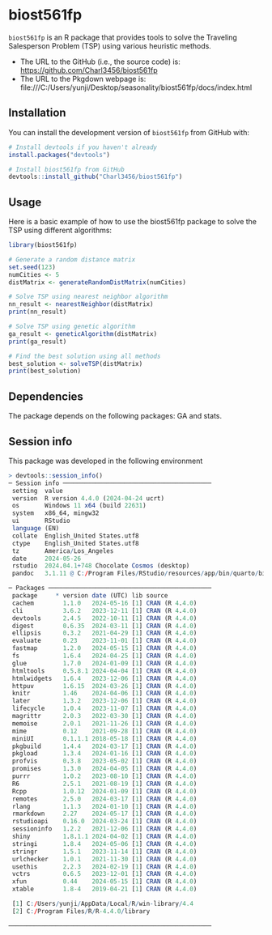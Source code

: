 # biost561fp

`biost561fp` is an R package that provides tools to solve the Traveling Salesperson Problem (TSP) using various heuristic methods.
- The URL to the GitHub (i.e., the source code) is: https://github.com/Charl3456/biost561fp
- The URL to the Pkgdown webpage is: file:///C:/Users/yunji/Desktop/seasonality/biost561fp/docs/index.html

## Installation

You can install the development version of `biost561fp` from GitHub with:

```r
# Install devtools if you haven't already
install.packages("devtools")

# Install biost561fp from GitHub
devtools::install_github("Charl3456/biost561fp")
```
## Usage
Here is a basic example of how to use the biost561fp package to solve the TSP using different algorithms:


```r
library(biost561fp)

# Generate a random distance matrix
set.seed(123)
numCities <- 5
distMatrix <- generateRandomDistMatrix(numCities)

# Solve TSP using nearest neighbor algorithm
nn_result <- nearestNeighbor(distMatrix)
print(nn_result)

# Solve TSP using genetic algorithm
ga_result <- geneticAlgorithm(distMatrix)
print(ga_result)

# Find the best solution using all methods
best_solution <- solveTSP(distMatrix)
print(best_solution)

```
## Dependencies
The package depends on the following packages: GA and stats.

## Session info
This package was developed in the following environment


```r
> devtools::session_info()
─ Session info ─────────────────────────────────────────
 setting  value
 version  R version 4.4.0 (2024-04-24 ucrt)
 os       Windows 11 x64 (build 22631)
 system   x86_64, mingw32
 ui       RStudio
 language (EN)
 collate  English_United States.utf8
 ctype    English_United States.utf8
 tz       America/Los_Angeles
 date     2024-05-26
 rstudio  2024.04.1+748 Chocolate Cosmos (desktop)
 pandoc   3.1.11 @ C:/Program Files/RStudio/resources/app/bin/quarto/bin/tools/ (via rmarkdown)

─ Packages ─────────────────────────────────────────────
 package     * version date (UTC) lib source
 cachem        1.1.0   2024-05-16 [1] CRAN (R 4.4.0)
 cli           3.6.2   2023-12-11 [1] CRAN (R 4.4.0)
 devtools      2.4.5   2022-10-11 [1] CRAN (R 4.4.0)
 digest        0.6.35  2024-03-11 [1] CRAN (R 4.4.0)
 ellipsis      0.3.2   2021-04-29 [1] CRAN (R 4.4.0)
 evaluate      0.23    2023-11-01 [1] CRAN (R 4.4.0)
 fastmap       1.2.0   2024-05-15 [1] CRAN (R 4.4.0)
 fs            1.6.4   2024-04-25 [1] CRAN (R 4.4.0)
 glue          1.7.0   2024-01-09 [1] CRAN (R 4.4.0)
 htmltools     0.5.8.1 2024-04-04 [1] CRAN (R 4.4.0)
 htmlwidgets   1.6.4   2023-12-06 [1] CRAN (R 4.4.0)
 httpuv        1.6.15  2024-03-26 [1] CRAN (R 4.4.0)
 knitr         1.46    2024-04-06 [1] CRAN (R 4.4.0)
 later         1.3.2   2023-12-06 [1] CRAN (R 4.4.0)
 lifecycle     1.0.4   2023-11-07 [1] CRAN (R 4.4.0)
 magrittr      2.0.3   2022-03-30 [1] CRAN (R 4.4.0)
 memoise       2.0.1   2021-11-26 [1] CRAN (R 4.4.0)
 mime          0.12    2021-09-28 [1] CRAN (R 4.4.0)
 miniUI        0.1.1.1 2018-05-18 [1] CRAN (R 4.4.0)
 pkgbuild      1.4.4   2024-03-17 [1] CRAN (R 4.4.0)
 pkgload       1.3.4   2024-01-16 [1] CRAN (R 4.4.0)
 profvis       0.3.8   2023-05-02 [1] CRAN (R 4.4.0)
 promises      1.3.0   2024-04-05 [1] CRAN (R 4.4.0)
 purrr         1.0.2   2023-08-10 [1] CRAN (R 4.4.0)
 R6            2.5.1   2021-08-19 [1] CRAN (R 4.4.0)
 Rcpp          1.0.12  2024-01-09 [1] CRAN (R 4.4.0)
 remotes       2.5.0   2024-03-17 [1] CRAN (R 4.4.0)
 rlang         1.1.3   2024-01-10 [1] CRAN (R 4.4.0)
 rmarkdown     2.27    2024-05-17 [1] CRAN (R 4.4.0)
 rstudioapi    0.16.0  2024-03-24 [1] CRAN (R 4.4.0)
 sessioninfo   1.2.2   2021-12-06 [1] CRAN (R 4.4.0)
 shiny         1.8.1.1 2024-04-02 [1] CRAN (R 4.4.0)
 stringi       1.8.4   2024-05-06 [1] CRAN (R 4.4.0)
 stringr       1.5.1   2023-11-14 [1] CRAN (R 4.4.0)
 urlchecker    1.0.1   2021-11-30 [1] CRAN (R 4.4.0)
 usethis       2.2.3   2024-02-19 [1] CRAN (R 4.4.0)
 vctrs         0.6.5   2023-12-01 [1] CRAN (R 4.4.0)
 xfun          0.44    2024-05-15 [1] CRAN (R 4.4.0)
 xtable        1.8-4   2019-04-21 [1] CRAN (R 4.4.0)

 [1] C:/Users/yunji/AppData/Local/R/win-library/4.4
 [2] C:/Program Files/R/R-4.4.0/library

────────────────────────────────────────────────────────

```
